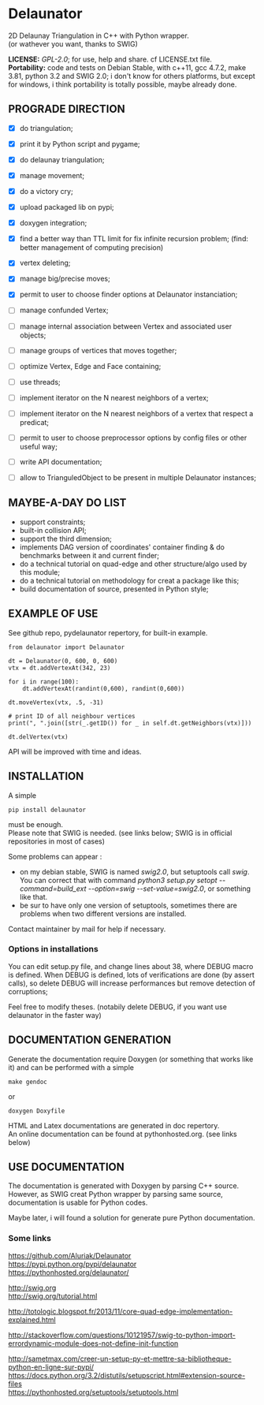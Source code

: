 # Delaunator
2D Delaunay Triangulation in C++ with Python wrapper.  
(or wathever you want, thanks to SWIG)   
  
__LICENSE:__ _GPL-2.0_; for use, help and share. cf LICENSE.txt file.  
__Portability:__ code and tests on Debian Stable, with c++11, gcc 4.7.2, make 3.81, python 3.2 and SWIG 2.0; i don't know for others platforms, but except for windows, i think portability is totally possible, maybe already done. 


  

## PROGRADE DIRECTION
- [x] do triangulation; 
- [x] print it by Python script and pygame; 
- [x] do delaunay triangulation; 
- [x] manage movement;  
- [x] do a victory cry;  
- [x] upload packaged lib on pypi;  
- [x] doxygen integration;
- [x] find a better way than TTL limit for fix infinite recursion problem;  (find: better management of computing precision)  
- [x] vertex deleting;  
- [x] manage big/precise moves;  
- [x] permit to user to choose finder options at Delaunator instanciation;  
- [ ] manage confunded Vertex;  
- [ ] manage internal association between Vertex and associated user objects;
- [ ] manage groups of vertices that moves together;
- [ ] optimize Vertex, Edge and Face containing;
- [ ] use threads;  
- [ ] implement iterator on the N nearest neighbors of a vertex;  
- [ ] implement iterator on the N nearest neighbors of a vertex that respect a predicat;  
- [ ] permit to user to choose preprocessor options by config files or other useful way;  
- [ ] write API documentation;
- [ ] allow to TrianguledObject to be present in multiple Delaunator instances;


## MAYBE-A-DAY DO LIST
- support constraints;
- built-in collision API;
- support the third dimension;  
- implements DAG version of coordinates' container finding & do benchmarks between it and current finder;  
- do a technical tutorial on quad-edge and other structure/algo used by this module;  
- do a technical tutorial on methodology for creat a package like this;  
- build documentation of source, presented in Python style;  




## EXAMPLE OF USE
See github repo, pydelaunator repertory, for built-in example.

    from delaunator import Delaunator

    dt = Delaunator(0, 600, 0, 600)
    vtx = dt.addVertexAt(342, 23)

    for i in range(100):
        dt.addVertexAt(randint(0,600), randint(0,600))

    dt.moveVertex(vtx, .5, -31)
    
    # print ID of all neighbour vertices
    print(", ".join([str(_.getID()) for _ in self.dt.getNeighbors(vtx)]))
    
    dt.delVertex(vtx)

API will be improved with time and ideas.





## INSTALLATION
A simple
    
    pip install delaunator  

must be enough.  
Please note that SWIG is needed. (see links below; SWIG is in official repositories in most of cases)  

Some problems can appear : 
- on my debian stable, SWIG is named *swig2.0*, but setuptools call *swig*. You can correct that with command *python3 setup.py setopt --command=build_ext --option=swig --set-value=swig2.0*, or something like that.  
- be sur to have only one version of setuptools, sometimes there are problems when two different versions are installed.  

Contact maintainer by mail for help if necessary.

### Options in installations
You can edit setup.py file, and change lines about 38, where DEBUG macro is defined. When DEBUG is defined, 
lots of verifications are done (by assert calls), so delete DEBUG will increase performances but remove detection of corruptions;

Feel free to modify theses. (notabily delete DEBUG, if you want use delaunator in the faster way)  




## DOCUMENTATION GENERATION
Generate the documentation require Doxygen (or something that works like it) and can be performed with a simple

    make gendoc

or 

    doxygen Doxyfile

HTML and Latex documentations are generated in doc repertory.  
An online documentation can be found at pythonhosted.org. (see links below)  



## USE DOCUMENTATION
The documentation is generated with Doxygen by parsing C++ source. 
However, as SWIG creat Python wrapper by parsing same source, documentation is usable for Python codes.  

Maybe later, i will found a solution for generate pure Python documentation.  



### Some links
https://github.com/Aluriak/Delaunator  
https://pypi.python.org/pypi/delaunator  
https://pythonhosted.org/delaunator/  

http://swig.org    
http://swig.org/tutorial.html  

http://totologic.blogspot.fr/2013/11/core-quad-edge-implementation-explained.html

http://stackoverflow.com/questions/10121957/swig-to-python-import-errordynamic-module-does-not-define-init-function  

http://sametmax.com/creer-un-setup-py-et-mettre-sa-bibliotheque-python-en-ligne-sur-pypi/  
https://docs.python.org/3.2/distutils/setupscript.html#extension-source-files  
https://pythonhosted.org/setuptools/setuptools.html  

